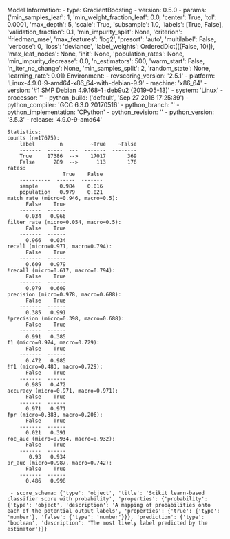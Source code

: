 Model Information:
	 - type: GradientBoosting
	 - version: 0.5.0
	 - params: {'min_samples_leaf': 1, 'min_weight_fraction_leaf': 0.0, 'center': True, 'tol': 0.0001, 'max_depth': 5, 'scale': True, 'subsample': 1.0, 'labels': [True, False], 'validation_fraction': 0.1, 'min_impurity_split': None, 'criterion': 'friedman_mse', 'max_features': 'log2', 'presort': 'auto', 'multilabel': False, 'verbose': 0, 'loss': 'deviance', 'label_weights': OrderedDict([(False, 10)]), 'max_leaf_nodes': None, 'init': None, 'population_rates': None, 'min_impurity_decrease': 0.0, 'n_estimators': 500, 'warm_start': False, 'n_iter_no_change': None, 'min_samples_split': 2, 'random_state': None, 'learning_rate': 0.01}
	Environment:
	 - revscoring_version: '2.5.1'
	 - platform: 'Linux-4.9.0-9-amd64-x86_64-with-debian-9.9'
	 - machine: 'x86_64'
	 - version: '#1 SMP Debian 4.9.168-1+deb9u2 (2019-05-13)'
	 - system: 'Linux'
	 - processor: ''
	 - python_build: ('default', 'Sep 27 2018 17:25:39')
	 - python_compiler: 'GCC 6.3.0 20170516'
	 - python_branch: ''
	 - python_implementation: 'CPython'
	 - python_revision: ''
	 - python_version: '3.5.3'
	 - release: '4.9.0-9-amd64'
	
	Statistics:
	counts (n=17675):
		label        n         ~True    ~False
		-------  -----  ---  -------  --------
		True     17386  -->    17017       369
		False      289  -->      113       176
	rates:
		              True    False
		----------  ------  -------
		sample       0.984    0.016
		population   0.979    0.021
	match_rate (micro=0.946, macro=0.5):
		  False    True
		-------  ------
		  0.034   0.966
	filter_rate (micro=0.054, macro=0.5):
		  False    True
		-------  ------
		  0.966   0.034
	recall (micro=0.971, macro=0.794):
		  False    True
		-------  ------
		  0.609   0.979
	!recall (micro=0.617, macro=0.794):
		  False    True
		-------  ------
		  0.979   0.609
	precision (micro=0.978, macro=0.688):
		  False    True
		-------  ------
		  0.385   0.991
	!precision (micro=0.398, macro=0.688):
		  False    True
		-------  ------
		  0.991   0.385
	f1 (micro=0.974, macro=0.729):
		  False    True
		-------  ------
		  0.472   0.985
	!f1 (micro=0.483, macro=0.729):
		  False    True
		-------  ------
		  0.985   0.472
	accuracy (micro=0.971, macro=0.971):
		  False    True
		-------  ------
		  0.971   0.971
	fpr (micro=0.383, macro=0.206):
		  False    True
		-------  ------
		  0.021   0.391
	roc_auc (micro=0.934, macro=0.932):
		  False    True
		-------  ------
		   0.93   0.934
	pr_auc (micro=0.987, macro=0.742):
		  False    True
		-------  ------
		  0.486   0.998
	
	 - score_schema: {'type': 'object', 'title': 'Scikit learn-based classifier score with probability', 'properties': {'probability': {'type': 'object', 'description': 'A mapping of probabilities onto each of the potential output labels', 'properties': {'true': {'type': 'number'}, 'false': {'type': 'number'}}}, 'prediction': {'type': 'boolean', 'description': 'The most likely label predicted by the estimator'}}}

